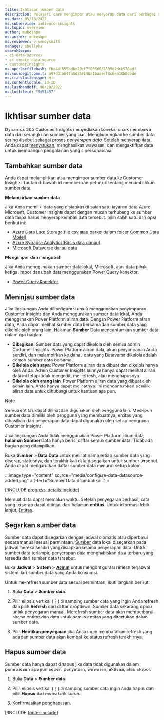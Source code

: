 ```yaml
---
title: Ikhtisar sumber data
description: Pelajari cara mengimpor atau menyerap data dari berbagai sumber.
ms.date: 05/18/2022
ms.subservice: audience-insights
ms.topic: overview
author: mukeshpo
ms.author: mukeshpo
ms.reviewer: v-wendysmith
manager: shellyha
searchScope:
- ci-data-sources
- ci-create-data-source
- customerInsights
ms.openlocfilehash: fbe44f655bdbc20ef7f0956022395e2dcb570adf
ms.sourcegitcommit: a97d31a647a5d259140a1baaeef8c6ea10b8cbde
ms.translationtype: MT
ms.contentlocale: id-ID
ms.lasthandoff: 06/29/2022
ms.locfileid: "9051457"
---
```

# <a name="data-sources-overview"></a>Ikhtisar sumber data

Dynamics 365 Customer Insights menyediakan koneksi untuk membawa data dari serangkaian sumber yang luas. Menghubungkan ke sumber data sering disebut sebagai proses *penyerapan data*. Setelah menyerap data, Anda dapat [menyatukan](data-unification.md), menghasilkan wawasan, dan mengaktifkan data untuk membangun pengalaman yang dipersonalisasi.

## <a name="add-data-sources"></a>Tambahkan sumber data

Anda dapat melampirkan atau mengimpor sumber data ke Customer Insights. Tautan di bawah ini memberikan petunjuk tentang menambahkan sumber data.

**Melampirkan sumber data**

Jika Anda memiliki data yang disiapkan di salah satu layanan data Azure Microsoft, Customer Insights dapat dengan mudah terhubung ke sumber data tanpa harus menyerap kembali data tersebut. pilih salah satu dari opsi berikut ini:
- [Azure Data Lake Storage(file csv atau parket dalam folder Common Data Model)](connect-common-data-model.md)
- [Azure Synapse Analytics(Basis data danau)](connect-synapse.md)
- [Microsoft Dataverse danau data](connect-dataverse-managed-lake.md)

**Mengimpor dan mengubah**

Jika Anda menggunakan sumber data lokal, Microsoft, atau data pihak ketiga, impor dan ubah data menggunakan Power Query konektor.
- [Power Query Konektor](connect-power-query.md)

## <a name="review-data-sources"></a>Meninjau sumber data

Jika lingkungan Anda dikonfigurasi untuk menggunakan penyimpanan Customer Insights dan Anda menggunakan sumber data lokal, Anda menggunakan Power Platform aliran data. Dengan Power Platform aliran data, Anda dapat melihat sumber data bersama dan sumber data yang dikelola oleh orang lain. Halaman **Sumber** Data mencantumkan sumber data dalam tiga bagian:
- **Dibagikan**: Sumber data yang dapat dikelola oleh semua admin Customer Insights. Power Platform aliran data, akun penyimpanan Anda sendiri, dan melampirkan ke danau data yang Dataverse dikelola adalah contoh sumber data bersama.
- **Dikelola oleh saya**: Power Platform aliran data dibuat dan dikelola hanya oleh Anda. Admin Customer Insights lainnya hanya dapat melihat aliran data ini tetapi tidak mengedit, me-refresh, atau menghapusnya.
- **Dikelola oleh orang lain**: Power Platform aliran data yang dibuat oleh admin lain. Anda hanya dapat melihatnya. Ini mencantumkan pemilik aliran data untuk dihubungi untuk bantuan apa pun.
> [!NOTE]
> Semua entitas dapat dilihat dan digunakan oleh pengguna lain. Meskipun sumber data dimiliki oleh pengguna yang membuatnya, entitas yang dihasilkan dari penyerapan data dapat digunakan oleh setiap pengguna Customer Insights.

Jika lingkungan Anda tidak menggunakan Power Platform aliran data, **halaman Sumber** Data hanya berisi daftar semua sumber data. Tidak ada bagian yang ditampilkan.

Buka **Sumber** > **Data Data** untuk melihat nama setiap sumber data yang diserap, statusnya, dan terakhir kali data disegarkan untuk sumber tersebut. Anda dapat mengurutkan daftar sumber data menurut setiap kolom.

:::image type="content" source="media/configure-data-datasource-added.png" alt-text="Sumber Data ditambahkan.":::

[!INCLUDE [progress-details-include](includes/progress-details-pane.md)]

Memuat data dapat memakan waktu. Setelah penyegaran berhasil, data yang terserap dapat ditinjau dari halaman **entitas**. Untuk informasi lebih lanjut, [Entitas](entities.md).

## <a name="refresh-data-sources"></a>Segarkan sumber data

Sumber data dapat disegarkan dengan jadwal otomatis atau diperbarui secara manual sesuai permintaan. [Sumber](connect-power-query.md#add-data-from-on-premises-data-sources) data lokal disegarkan pada jadwal mereka sendiri yang disiapkan selama penyerapan data. Untuk sumber data terlampir, penyerapan data menghabiskan data terbaru yang tersedia dari sumber data tersebut.

Buka **Jadwal** > **Sistem** > [**Admin**](system.md#schedule-tab) untuk mengonfigurasi refresh terjadwal sistem dari sumber data yang Anda konsumsi.

Untuk me-refresh sumber data sesuai permintaan, ikuti langkah berikut:

1. Buka **Data** > **Sumber data**.

1. Pilih elipsis vertikal (&vellip;) di samping sumber data yang ingin Anda refresh dan pilih **Refresh** dari daftar dropdown. Sumber data sekarang dipicu untuk penyegaran manual. Merefresh sumber data akan memperbarui skema entitas dan data untuk semua entitas yang ditentukan dalam sumber data.

1. Pilih **Hentikan penyegaran** jika Anda ingin membatalkan refresh yang ada dan sumber data akan kembali ke status refresh terakhirnya.

## <a name="delete-a-data-source"></a>Hapus sumber data

Sumber data hanya dapat dihapus jika data tidak digunakan dalam pemrosesan apa pun seperti penyatuan, wawasan, aktivasi, atau ekspor.

1. Buka **Data** > **Sumber data**.

2. Pilih elipsis vertikal (&vellip;) di samping sumber data ingin Anda hapus dan pilih **Hapus** dari menu tarik-turun.

3. Konfirmasikan penghapusan.


[!INCLUDE [footer-include](includes/footer-banner.md)]
